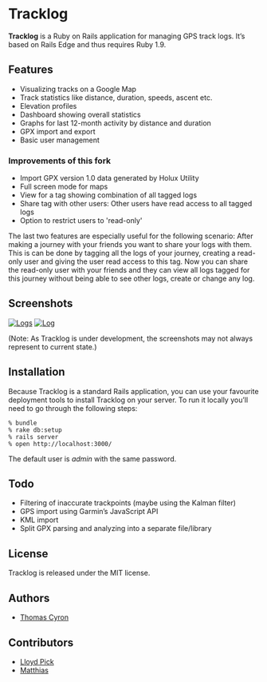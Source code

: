 Tracklog
=======

**Tracklog** is a Ruby on Rails application for managing GPS track logs. It’s
based on Rails Edge and thus requires Ruby 1.9.

Features
--------

* Visualizing tracks on a Google Map
* Track statistics like distance, duration, speeds, ascent etc.
* Elevation profiles
* Dashboard showing overall statistics
* Graphs for last 12-month activity by distance and duration
* GPX import and export
* Basic user management

### Improvements of this fork

* Import GPX version 1.0 data generated by Holux Utility
* Full screen mode for maps
* View for a tag showing combination of all tagged logs
* Share tag with other users: Other users have read access to all tagged logs
* Option to restrict users to 'read-only'

The last two features are especially useful for the following scenario: After making a journey
with your friends you want to share your logs with them.
This is can be done by tagging all the logs of your journey, creating a read-only user and giving the user read access
to this tag. Now you can share the read-only user with your friends and they can view
all logs tagged for this journey without being able to see other logs, create or change any log.

Screenshots
-----------

[![Logs](http://thcyron.de/tracklog/screenshots/logs-thumb.png)](http://thcyron.de/tracklog/screenshots/logs.png)
[![Log](http://thcyron.de/tracklog/screenshots/log-thumb.png)](http://thcyron.de/tracklog/screenshots/log.png)

(Note: As Tracklog is under development, the screenshots may not always
represent to current state.)

Installation
------------

Because Tracklog is a standard Rails application, you can use your favourite
deployment tools to install Tracklog on your server. To run it locally you’ll
need to go through the following steps:

    % bundle
    % rake db:setup
    % rails server
    % open http://localhost:3000/

The default user is *admin* with the same password.

Todo
----

* Filtering of inaccurate trackpoints (maybe using the Kalman filter)
* GPS import using Garmin’s JavaScript API
* KML import
* Split GPX parsing and analyzing into a separate file/library

License
-------

Tracklog is released under the MIT license.

Authors
-------

* [Thomas Cyron](http://thcyron.de/)

Contributors
------------

* [Lloyd Pick](https://github.com/lloydpick)
* [Matthias](http://github.com/matthias-g)
